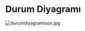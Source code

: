 # **Durum Diyagramı** #

![durumdiyagramison.jpg](https://bitbucket.org/repo/7rBGpr/images/1372774156-durumdiyagramison.jpg)